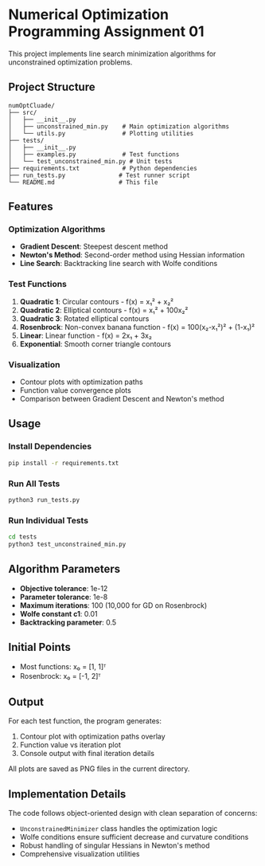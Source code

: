 # Numerical Optimization Programming Assignment 01

This project implements line search minimization algorithms for unconstrained optimization problems.

## Project Structure

```
numOptCluade/
├── src/
│   ├── __init__.py
│   ├── unconstrained_min.py    # Main optimization algorithms
│   └── utils.py                # Plotting utilities
├── tests/
│   ├── __init__.py
│   ├── examples.py             # Test functions
│   └── test_unconstrained_min.py # Unit tests
├── requirements.txt            # Python dependencies
├── run_tests.py               # Test runner script
└── README.md                  # This file
```

## Features

### Optimization Algorithms
- **Gradient Descent**: Steepest descent method
- **Newton's Method**: Second-order method using Hessian information
- **Line Search**: Backtracking line search with Wolfe conditions

### Test Functions
1. **Quadratic 1**: Circular contours - f(x) = x₁² + x₂²
2. **Quadratic 2**: Elliptical contours - f(x) = x₁² + 100x₂²
3. **Quadratic 3**: Rotated elliptical contours 
4. **Rosenbrock**: Non-convex banana function - f(x) = 100(x₂-x₁²)² + (1-x₁)²
5. **Linear**: Linear function - f(x) = 2x₁ + 3x₂
6. **Exponential**: Smooth corner triangle contours

### Visualization
- Contour plots with optimization paths
- Function value convergence plots
- Comparison between Gradient Descent and Newton's method

## Usage

### Install Dependencies
```bash
pip install -r requirements.txt
```

### Run All Tests
```bash
python3 run_tests.py
```

### Run Individual Tests
```bash
cd tests
python3 test_unconstrained_min.py
```

## Algorithm Parameters

- **Objective tolerance**: 1e-12
- **Parameter tolerance**: 1e-8  
- **Maximum iterations**: 100 (10,000 for GD on Rosenbrock)
- **Wolfe constant c1**: 0.01
- **Backtracking parameter**: 0.5

## Initial Points

- Most functions: x₀ = [1, 1]ᵀ
- Rosenbrock: x₀ = [-1, 2]ᵀ

## Output

For each test function, the program generates:
1. Contour plot with optimization paths overlay
2. Function value vs iteration plot
3. Console output with final iteration details

All plots are saved as PNG files in the current directory.

## Implementation Details

The code follows object-oriented design with clean separation of concerns:
- `UnconstrainedMinimizer` class handles the optimization logic
- Wolfe conditions ensure sufficient decrease and curvature conditions
- Robust handling of singular Hessians in Newton's method
- Comprehensive visualization utilities

